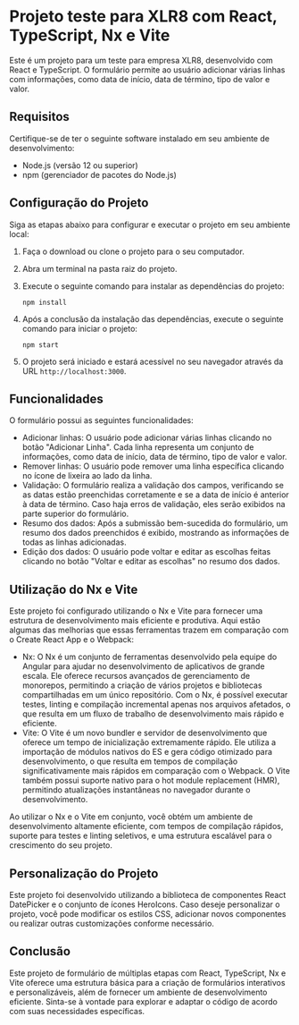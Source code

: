 # Projeto teste para XLR8 com React, TypeScript, Nx e Vite

Este é um projeto para um teste para empresa XLR8, desenvolvido com React e TypeScript. O formulário permite ao usuário adicionar várias linhas com informações, como data de início, data de término, tipo de valor e valor.

## Requisitos

Certifique-se de ter o seguinte software instalado em seu ambiente de desenvolvimento:

- Node.js (versão 12 ou superior)
- npm (gerenciador de pacotes do Node.js)

## Configuração do Projeto

Siga as etapas abaixo para configurar e executar o projeto em seu ambiente local:

1.  Faça o download ou clone o projeto para o seu computador.
2.  Abra um terminal na pasta raiz do projeto.
3.  Execute o seguinte comando para instalar as dependências do projeto:

    `npm install`

4.  Após a conclusão da instalação das dependências, execute o seguinte comando para iniciar o projeto:

    `npm start`

5.  O projeto será iniciado e estará acessível no seu navegador através da URL `http://localhost:3000`.

## Funcionalidades

O formulário possui as seguintes funcionalidades:

- Adicionar linhas: O usuário pode adicionar várias linhas clicando no botão "Adicionar Linha". Cada linha representa um conjunto de informações, como data de início, data de término, tipo de valor e valor.
- Remover linhas: O usuário pode remover uma linha específica clicando no ícone de lixeira ao lado da linha.
- Validação: O formulário realiza a validação dos campos, verificando se as datas estão preenchidas corretamente e se a data de início é anterior à data de término. Caso haja erros de validação, eles serão exibidos na parte superior do formulário.
- Resumo dos dados: Após a submissão bem-sucedida do formulário, um resumo dos dados preenchidos é exibido, mostrando as informações de todas as linhas adicionadas.
- Edição dos dados: O usuário pode voltar e editar as escolhas feitas clicando no botão "Voltar e editar as escolhas" no resumo dos dados.

## Utilização do Nx e Vite

Este projeto foi configurado utilizando o Nx e Vite para fornecer uma estrutura de desenvolvimento mais eficiente e produtiva. Aqui estão algumas das melhorias que essas ferramentas trazem em comparação com o Create React App e o Webpack:

- Nx: O Nx é um conjunto de ferramentas desenvolvido pela equipe do Angular para ajudar no desenvolvimento de aplicativos de grande escala. Ele oferece recursos avançados de gerenciamento de monorepos, permitindo a criação de vários projetos e bibliotecas compartilhadas em um único repositório. Com o Nx, é possível executar testes, linting e compilação incremental apenas nos arquivos afetados, o que resulta em um fluxo de trabalho de desenvolvimento mais rápido e eficiente.
- Vite: O Vite é um novo bundler e servidor de desenvolvimento que oferece um tempo de inicialização extremamente rápido. Ele utiliza a importação de módulos nativos do ES e gera código otimizado para desenvolvimento, o que resulta em tempos de compilação significativamente mais rápidos em comparação com o Webpack. O Vite também possui suporte nativo para o hot module replacement (HMR), permitindo atualizações instantâneas no navegador durante o desenvolvimento.

Ao utilizar o Nx e o Vite em conjunto, você obtém um ambiente de desenvolvimento altamente eficiente, com tempos de compilação rápidos, suporte para testes e linting seletivos, e uma estrutura escalável para o crescimento do seu projeto.

## Personalização do Projeto

Este projeto foi desenvolvido utilizando a biblioteca de componentes React DatePicker e o conjunto de ícones HeroIcons. Caso deseje personalizar o projeto, você pode modificar os estilos CSS, adicionar novos componentes ou realizar outras customizações conforme necessário.

## Conclusão

Este projeto de formulário de múltiplas etapas com React, TypeScript, Nx e Vite oferece uma estrutura básica para a criação de formulários interativos e personalizáveis, além de fornecer um ambiente de desenvolvimento eficiente. Sinta-se à vontade para explorar e adaptar o código de acordo com suas necessidades específicas.
